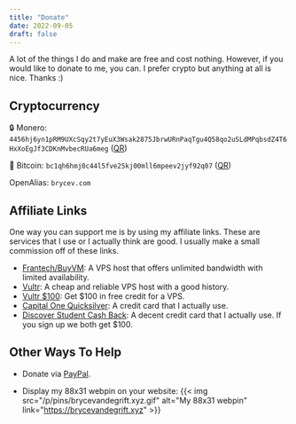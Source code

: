 ```yaml
---
title: "Donate"
date: 2022-09-05
draft: false
---
```


A lot of the things I do and make are free and cost nothing.
However, if you would like to donate to me, you can.
I prefer crypto but anything at all is nice. Thanks :)

## Cryptocurrency

🔒 Monero: `4456hj6yn1pRM9UXcSqy2t7yEuX3Wsak2875JbrwURnPaqTgu4Q58qo2uSLdMPqbsdZ4T6HxXoEgJf3CDKnMvbecRUa6meg` ([QR](/p/xmr-qr.png))

💸 Bitcoin: `bc1qh6hmj0c44l5fve25kj00mll6mpeev2jyf92q07` ([QR](/p/btc-qr.png))

OpenAlias: `brycev.com`

## Affiliate Links

One way you can support me is by using my affiliate links. These are services
that I use or I actually think are good. I usually make a small commission off
of these links.

- [Frantech/BuyVM](https://my.frantech.ca/aff.php?aff=6418): A VPS host that offers unlimited bandwidth with limited availability.
- [Vultr](https://www.vultr.com/?ref=9386356): A cheap and reliable VPS host with a good history.
- [Vultr $100](https://www.vultr.com/?ref=9386357-8H): Get $100 in free credit for a VPS.
- [Capital One Quicksilver](https://i.capitalone.com/JgrBF6Dc1): A credit card that I actually use.
- [Discover Student Cash Back](https://refer.discover.com/vandegriftbryce!aab7b4ca52!a):
A decent credit card that I actually use. If you sign up we both get $100.

## Other Ways To Help

- Donate via [PayPal](https://paypal.me/brycevandegrift).

- Display my 88x31 webpin on your website:
{{< img src="/p/pins/brycevandegrift.xyz.gif" alt="My 88x31 webpin" link="https://brycevandegrift.xyz" >}}
